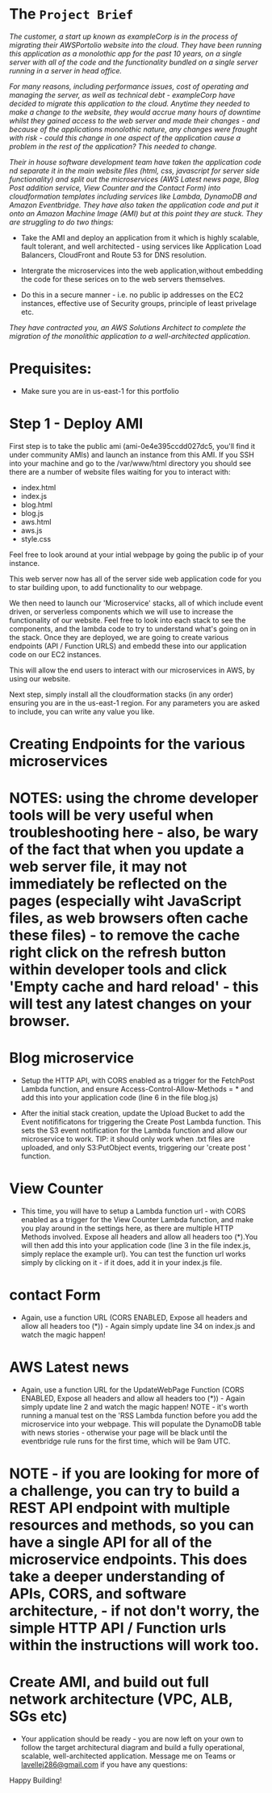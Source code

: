 
# The `Project Brief`

*The customer, a start up known as exampleCorp is in the process of migrating their AWSPortolio website into the cloud. They have been running this application as a monolothic app for the past 10 years, on a single server with all of the code and the functionality bundled on a single server running in a server in head office.*

*For many reasons, including performance issues, cost of operating and managing the server, as well as technical debt - exampleCorp have decided to migrate this application to the cloud. Anytime they needed to make a change to the website, they would accrue many hours of downtime whilst they gained access to the web server and made their changes - and because of the applications monolothic nature, any changes were fraught with risk - could this change in one aspect of the application cause a problem in the rest of the application? This needed to change.*

*Their in house software development team have taken the application code nd separate it in the main website files (html, css, javascript for server side functionality) and split out the microservices (AWS Latest news page, Blog Post addition service, View Counter and the Contact Form) into cloudformation templates including services like Lambda, DynamoDB and Amazon Eventbridge. They have also taken the application code and put it onto an Amazon Machine Image (AMI) but at this point they are stuck. They are struggling to do two things:*

- Take the AMI and deploy an application from it which is highly scalable, fault tolerant, and well architected - using services like Application Load Balancers, CloudFront and Route 53 for DNS resolution. 

- Intergrate the microservices into the web application,without embedding the code for these serices on to the web servers themselves. 

- Do this in a secure manner - i.e. no public ip addresses on the EC2 instances, effective use of Security groups, principle of least privelage etc. 

*They have contracted you, an AWS Solutions Architect to complete the migration of the monolithic application to a well-architected application*. 

# Prequisites:

- Make sure you are in us-east-1 for this portfolio

# Step 1 - Deploy AMI

First step is to take the public ami (ami-0e4e395ccdd027dc5, you'll find it under community AMIs) and launch an instance from this AMI. If you SSH into your machine and go to the /var/www/html directory you should see there are a number of website files waiting for you to interact with:

- index.html
- index.js
- blog.html
- blog.js
- aws.html 
- aws.js
- style.css

Feel free to look around at your intial webpage by going the public ip of your instance.

This web server now has all of the server side web application code for you to star building upon, to add functionality to our webpage.

We then need to launch our 'Microservice' stacks, all of which include event driven, or serverless components which we will use to increase the functionality of our website. Feel free to look into each stack to see the components, and the lambda code to try to understand what's going on in the stack. Once they are deployed, we are going to create various endpoints (API / Function URLS) and embedd these into our application code on our EC2 instances. 

This will allow the end users to interact with our microservices in AWS, by using our website. 

Next step, simply install all the cloudformation stacks (in any order) ensuring you are in the us-east-1 region. For any parameters you are asked to include, you can write any value you like. 

# Creating Endpoints for the various microservices

# NOTES: using the chrome developer tools will be very useful when troubleshooting here - also, be wary of the fact that when you update a web server file, it may not immediately be reflected on the pages (especially wiht JavaScript files, as web browsers often cache these files) - to remove the cache right click on the refresh button within developer tools and click 'Empty cache and hard reload' - this will test any latest changes on your browser.


# Blog microservice

- Setup the HTTP API, with CORS enabled as a trigger for the FetchPost Lambda function, and ensure Access-Control-Allow-Methods = * and add this into your application code (line 6 in the file blog.js)

- After the initial stack creation, update the Upload Bucket to add the Event notifificatons for triggering the Create Post Lambda function. This sets the S3 event notification for the Lambda function and allow our microservice to work. TIP: it should only work when .txt files are uploaded, and only S3:PutObject events, triggering our 'create post ' function. 


# View Counter 

- This time, you will have to setup a Lambda function url -  with CORS enabled as a trigger for the View Counter Lambda function, and make you play around in the settings here, as there are multiple HTTP Methods involved. Expose all headers and allow all headers too (*).You will then add this into your application code (line 3 in the file index.js, simply replace the example url). You can test the function url works simply by clicking on it - if it does, add it in your index.js file. 

# contact Form

- Again, use a function URL (CORS ENABLED, Expose all headers and allow all headers too (*)) - Again simply update line 34 on index.js and watch the magic happen!


# AWS Latest news

- Again, use a function URL for the UpdateWebPage Function (CORS ENABLED, Expose all headers and allow all headers too (*)) - Again simply update line 2 and watch the magic happen! NOTE - it's worth running a manual test on the 'RSS Lambda function before you add the microservice into your webpage. This will populate the DynamoDB table with news stories - otherwise your page will be black until the eventbridge rule runs for the first time, which will be 9am UTC. 

# NOTE - if you are looking for more of a challenge, you can try to build a REST API endpoint with multiple resources and methods, so you can have a single API for all of the microservice endpoints. This does take a deeper understanding of APIs, CORS, and software architecture, - if not don't worry, the simple HTTP API / Function urls within the instructions will work too. 

# Create AMI, and build out full network architecture (VPC, ALB, SGs etc)

- Your application should be ready - you are now left on your own to follow the target architectural diagram and build a fully operational, scalable, well-architected application. Message me on Teams or lavellej286@gmail.com if you have any questions:

Happy Building! 
